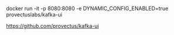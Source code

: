 
docker run -it -p 8080:8080 -e DYNAMIC_CONFIG_ENABLED=true provectuslabs/kafka-ui

https://github.com/provectus/kafka-ui